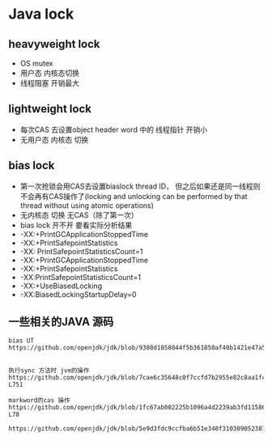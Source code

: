 # Java lock

## heavyweight lock
   * OS mutex  
   * 用户态 内核态切换  
   * 线程阻塞  开销最大

## lightweight lock
   * 每次CAS 去设置object header word 中的 线程指针  开销小
   * 无用户态 内核态 切换 


## bias lock
   * 第一次抢锁会用CAS去设置biaslock thread ID， 但之后如果还是同一线程则不会再有CAS操作了(locking and unlocking can be performed by that thread without using atomic operations)
   * 无内核态 切换  无CAS（除了第一次）
   * bias lock 开不开 要看实际分析结果
   * -XX:+PrintGCApplicationStoppedTime
   * -XX:+PrintSafepointStatistics 
   * -XX: PrintSafepointStatisticsCount=1
   * -XX:+PrintGCApplicationStoppedTime 
   * -XX:+PrintSafepointStatistics 
   * -XX:PrintSafepointStatisticsCount=1    
   * -XX:+UseBiasedLocking 
   * -XX:BiasedLockingStartupDelay=0


## 一些相关的JAVA 源码

```
bias UT  https://github.com/openjdk/jdk/blob/9308d1858044f5b361850af40b1421e47a5da955/test/hotspot/gtest/oops/test_markWord.cpp


执行sync 方法时 jvm的操作  https://github.com/openjdk/jdk/blob/7cae6c35648c0f7ccfd7b2955e82c8aa1fcb1184/src/hotspot/share/interpreter/bytecodeInterpreter.cpp#L655-L751

markword的cas 操作  https://github.com/openjdk/jdk/blob/1fc67ab002225b1096a4d2239ab3fd115868828d/src/hotspot/share/oops/oop.inline.hpp#L75-L78

https://github.com/openjdk/jdk/blob/5e9d3fdc9ccfba6b51e340f31030905238703764/src/hotspot/share/runtime/biasedLocking.cpp

```